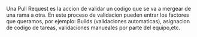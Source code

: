 Una Pull Request es la accion de validar un codigo que se va a mergear de una rama a otra.
En este proceso de validacion pueden entrar los factores que queramos, por ejemplo:
Builds (validaciones automaticas), asignacion de codigo de tareas, validaciones manueales
por parte del equipo,etc.
